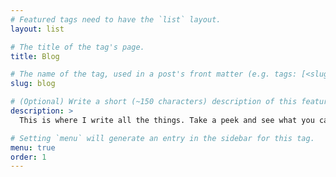 ```yaml
---
# Featured tags need to have the `list` layout.
layout: list

# The title of the tag's page.
title: Blog

# The name of the tag, used in a post's front matter (e.g. tags: [<slug>]).
slug: blog

# (Optional) Write a short (~150 characters) description of this featured tag.
description: >
  This is where I write all the things. Take a peek and see what you can find.

# Setting `menu` will generate an entry in the sidebar for this tag.
menu: true
order: 1
---
```


<!--

So this is where you should write a little explainy thingy

-->
